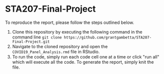 # STA207-Final-Project

To reproduce the report, please follow the steps outlined below. 

1. Clone this repository by executing the following command in the command line `git clone https://github.com/grantgambetta/STA207-Final-Project.git`
2. Navigate to the cloned repository and open the `COVID19_Panel_Analysis.rmd` file in RStudio.
3. To run the code, simply run each code cell one at a time or click "run all" which will execute all the code. To generate the report, simply knit the file.
